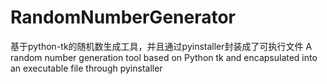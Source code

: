 # RandomNumberGenerator
基于python-tk的随机数生成工具，并且通过pyinstaller封装成了可执行文件
A random number generation tool based on Python tk and encapsulated into an executable file through pyinstaller

